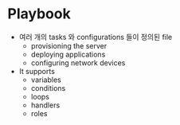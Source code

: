# Playbook

* 여러 개의 tasks 와 configurations 들이 정의된 file
  * provisioning the server
  * deploying applications
  * configuring network devices
* It supports
  * variables
  * conditions
  * loops
  * handlers
  * roles
